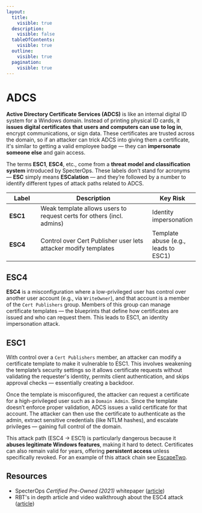 ```yaml
---
layout:
  title:
    visible: true
  description:
    visible: false
  tableOfContents:
    visible: true
  outline:
    visible: true
  pagination:
    visible: true
---
```


# ADCS

**Active Directory Certificate Services (ADCS)** is like an internal digital ID system for a Windows domain. Instead of printing physical ID cards, it **issues digital certificates** **that users and computers can use to log in**, encrypt communications, or sign data. These certificates are trusted across the domain, so if an attacker can trick ADCS into giving them a certificate, it's similar to getting a valid employee badge — they can **impersonate someone else** and gain access.

The terms **ESC1**, **ESC4**, etc., come from a **threat model and classification system** introduced by SpecterOps. These labels don’t stand for acronyms — **ESC** simply means **ESCalation** — and they’re followed by a number to identify different types of attack paths related to ADCS.

<table><thead><tr><th width="79.6666259765625">Label</th><th width="375.3333740234375">Description</th><th>Key Risk</th></tr></thead><tbody><tr><td><strong>ESC1</strong></td><td>Weak template allows users to request certs for others (incl. admins)</td><td>Identity impersonation</td></tr><tr><td><strong>ESC4</strong></td><td>Control over Cert Publisher user lets attacker modify templates</td><td>Template abuse (e.g., leads to ESC1)</td></tr></tbody></table>

## ESC4

**ESC4** is a misconfiguration where a low-privileged user has control over another user account (e.g., via `WriteOwner`), and that account is a member of the `Cert Publishers` group. Members of this group can manage certificate templates — the blueprints that define how certificates are issued and who can request them. This leads to ESC1, an identity impersonation attack.

## ESC1

With control over a `Cert Publishers` member, an attacker can modify a certificate template to make it vulnerable to ESC1. This involves weakening the template’s security settings so it allows certificate requests without validating the requester's identity, permits client authentication, and skips approval checks — essentially creating a backdoor.

Once the template is misconfigured, the attacker can request a certificate for a high-privileged user such as a `Domain Admin`. Since the template doesn’t enforce proper validation, ADCS issues a valid certificate for that account. The attacker can then use the certificate to authenticate as the admin, extract sensitive credentials (like NTLM hashes), and escalate privileges — gaining full control of the domain.

This attack path (ESC4 → ESC1) is particularly dangerous because it **abuses legitimate Windows features**, making it hard to detect. Certificates can also remain valid for years, offering **persistent access** unless specifically revoked. For an example of this attack chain see [EscapeTwo](https://x7331.gitbook.io/boxes/boxes/easy/escapetwo#privilege-escalation).

## Resources

* SpecterOps _Certified Pre-Owned (2021)_ whitepaper ([article](https://specterops.io/wp-content/uploads/sites/3/2022/06/Certified_Pre-Owned.pdf))
* RBT's in depth article and video walkthrough about the ESC4 attack ([article](https://www.rbtsec.com/blog/active-directory-certificate-services-adcs-esc4/))
